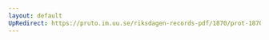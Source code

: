 ```yaml
---
layout: default
UpRedirect: https://pruto.im.uu.se/riksdagen-records-pdf/1870/prot-1870--ak--322/prot-1870--ak--322_027.pdf
---
```

